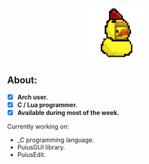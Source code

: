 <p align="center">
  <img src="https://github.com/SuperPuiu/SuperPuiu/blob/main/PixelatedPuius.png" alt="Pixelated Duck"/>
</p>

## About:
- [x] **Arch user.**
- [x] **C / Lua programmer.**
- [x] **Available during most of the week.**

Currently working on:
- _C programming language.
- PuiusGUI library.
- PuiusEdit.
